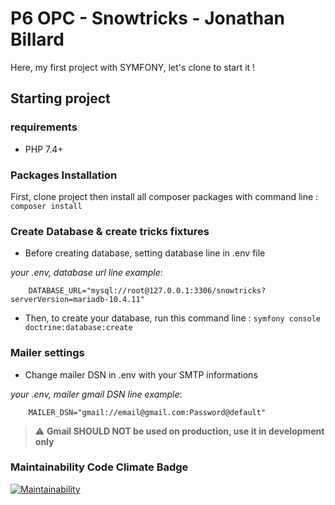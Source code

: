 # P6 OPC - Snowtricks - Jonathan Billard

Here, my first project with SYMFONY, let's clone to start it !

## Starting project

### requirements

- PHP 7.4+

### Packages Installation

First, clone project then install all composer packages with command line : ``composer install``

### Create Database & create tricks fixtures

- Before creating database, setting database line in .env file

_your .env, database url line example_:
```
    DATABASE_URL="mysql://root@127.0.0.1:3306/snowtricks?serverVersion=mariadb-10.4.11" 
```
- Then, to create your database, run this command line : ``symfony console doctrine:database:create``

### Mailer settings

- Change mailer DSN in .env with your SMTP informations

_your .env, mailer gmail DSN line example_:
```
    MAILER_DSN="gmail://email@gmail.com:Password@default" 
```

> :warning: **Gmail SHOULD NOT be used on production, use it in development only**

### Maintainability Code Climate Badge

[![Maintainability](https://api.codeclimate.com/v1/badges/32a44790ed6666a0f23f/maintainability)](https://codeclimate.com/github/Kaloss38/P6_snowtricks/maintainability)


